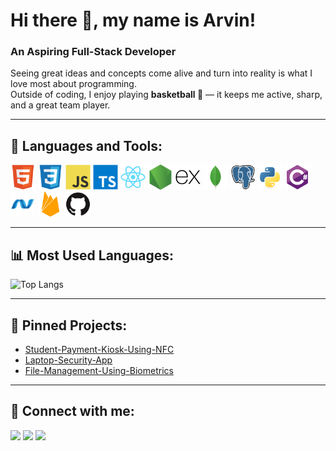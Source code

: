 # Hi there 👋, my name is Arvin!  

### An Aspiring Full-Stack Developer  

Seeing great ideas and concepts come alive and turn into reality is what I love most about programming.  
Outside of coding, I enjoy playing **basketball 🏀** — it keeps me active, sharp, and a great team player.  

---

## 🚀 Languages and Tools:
<p align="left">
  <img src="https://raw.githubusercontent.com/devicons/devicon/master/icons/html5/html5-original.svg" alt="html5" width="40" height="40"/>
  <img src="https://raw.githubusercontent.com/devicons/devicon/master/icons/css3/css3-original.svg" alt="css3" width="40" height="40"/>
  <img src="https://raw.githubusercontent.com/devicons/devicon/master/icons/javascript/javascript-original.svg" alt="javascript" width="40" height="40"/>
  <img src="https://raw.githubusercontent.com/devicons/devicon/master/icons/typescript/typescript-original.svg" alt="typescript" width="40" height="40"/>
  <img src="https://raw.githubusercontent.com/devicons/devicon/master/icons/react/react-original.svg" alt="react" width="40" height="40"/>
  <img src="https://raw.githubusercontent.com/devicons/devicon/master/icons/nodejs/nodejs-original.svg" alt="nodejs" width="40" height="40"/>
  <img src="https://raw.githubusercontent.com/devicons/devicon/master/icons/express/express-original.svg" alt="express" width="40" height="40"/>
  <img src="https://raw.githubusercontent.com/devicons/devicon/master/icons/mongodb/mongodb-original.svg" alt="mongodb" width="40" height="40"/>
  <img src="https://raw.githubusercontent.com/devicons/devicon/master/icons/postgresql/postgresql-original.svg" alt="postgresql" width="40" height="40"/>
  <img src="https://raw.githubusercontent.com/devicons/devicon/master/icons/python/python-original.svg" alt="python" width="40" height="40"/>
  <img src="https://raw.githubusercontent.com/devicons/devicon/master/icons/csharp/csharp-original.svg" alt="csharp" width="40" height="40"/>
  <img src="https://raw.githubusercontent.com/devicons/devicon/master/icons/dot-net/dot-net-original.svg" alt=".net" width="40" height="40"/>
  <img src="https://raw.githubusercontent.com/devicons/devicon/master/icons/firebase/firebase-plain.svg" alt="firebase" width="40" height="40"/>
  <img src="https://raw.githubusercontent.com/devicons/devicon/master/icons/github/github-original.svg" alt="github" width="40" height="40"/>
</p>

---

## 📊 Most Used Languages:
![Top Langs](https://github-readme-stats.vercel.app/api/top-langs/?username=arvndlr&layout=compact&theme=radical)

---

## 📌 Pinned Projects:
- [Student-Payment-Kiosk-Using-NFC]([https://github.com/arvndlr/Project-1](https://github.com/arvndlr/Student-Payment-Kiosk-02))  
- [Laptop-Security-App]([https://github.com/arvndlr/JS-To-Do](https://github.com/arvndlr/laptop-security-app))  
- [File-Management-Using-Biometrics](https://github.com/arvndlr/File-Manager-Using-Biometrics)  

---

## 🤝 Connect with me:
<p>
  <a href="https://www.linkedin.com/in/arvndlr/"><img src="https://img.icons8.com/color/48/000000/linkedin.png" width="40"/></a>
  <a href="https://x.com/arvndlr"><img src="https://img.icons8.com/color/48/000000/twitter--v1.png" width="40"/></a>
  <a href="mailto:rvn.dlsrys@gmail.com"><img src="https://img.icons8.com/color/48/000000/gmail--v1.png" width="40"/></a>
</p>
